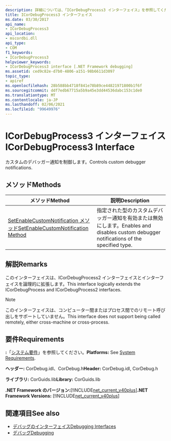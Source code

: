 ```yaml
---
description: 詳細については、「ICorDebugProcess3 インターフェイス」を参照してください。
title: ICorDebugProcess3 インターフェイス
ms.date: 03/30/2017
api_name:
- ICorDebugProcess3
api_location:
- mscordbi.dll
api_type:
- COM
f1_keywords:
- ICorDebugProcess3
helpviewer_keywords:
- ICorDebugProcess3 interface [.NET Framework debugging]
ms.assetid: ced9c82e-d7b0-4806-a151-98b6611d3097
topic_type:
- apiref
ms.openlocfilehash: 28b588bb4718f841e78b89ce44821971800b1f6f
ms.sourcegitcommit: ddf7edb67715a5b9a45e3dd44536dabc153c1de0
ms.translationtype: MT
ms.contentlocale: ja-JP
ms.lasthandoff: 02/06/2021
ms.locfileid: "99649976"
---
```

# <a name="icordebugprocess3-interface"></a><span data-ttu-id="dbb5c-103">ICorDebugProcess3 インターフェイス</span><span class="sxs-lookup"><span data-stu-id="dbb5c-103">ICorDebugProcess3 Interface</span></span>

<span data-ttu-id="dbb5c-104">カスタムのデバッガー通知を制御します。</span><span class="sxs-lookup"><span data-stu-id="dbb5c-104">Controls custom debugger notifications.</span></span>  
  
## <a name="methods"></a><span data-ttu-id="dbb5c-105">メソッド</span><span class="sxs-lookup"><span data-stu-id="dbb5c-105">Methods</span></span>  
  
|<span data-ttu-id="dbb5c-106">メソッド</span><span class="sxs-lookup"><span data-stu-id="dbb5c-106">Method</span></span>|<span data-ttu-id="dbb5c-107">説明</span><span class="sxs-lookup"><span data-stu-id="dbb5c-107">Description</span></span>|  
|------------|-----------------|  
|[<span data-ttu-id="dbb5c-108">SetEnableCustomNotification メソッド</span><span class="sxs-lookup"><span data-stu-id="dbb5c-108">SetEnableCustomNotification Method</span></span>](icordebugprocess3-setenablecustomnotification-method.md)|<span data-ttu-id="dbb5c-109">指定された型のカスタムデバッガー通知を有効または無効にします。</span><span class="sxs-lookup"><span data-stu-id="dbb5c-109">Enables and disables custom debugger notifications of the specified type.</span></span>|  
  
## <a name="remarks"></a><span data-ttu-id="dbb5c-110">解説</span><span class="sxs-lookup"><span data-stu-id="dbb5c-110">Remarks</span></span>  

 <span data-ttu-id="dbb5c-111">このインターフェイスは、ICorDebugProcess2 インターフェイスとインターフェイスを論理的に拡張します。</span><span class="sxs-lookup"><span data-stu-id="dbb5c-111">This interface logically extends the ICorDebugProcess and ICorDebugProcess2 interfaces.</span></span>  
  
> [!NOTE]
> <span data-ttu-id="dbb5c-112">このインターフェイスは、コンピューター間またはプロセス間でのリモート呼び出しをサポートしていません。</span><span class="sxs-lookup"><span data-stu-id="dbb5c-112">This interface does not support being called remotely, either cross-machine or cross-process.</span></span>  
  
## <a name="requirements"></a><span data-ttu-id="dbb5c-113">要件</span><span class="sxs-lookup"><span data-stu-id="dbb5c-113">Requirements</span></span>  

 <span data-ttu-id="dbb5c-114">**:**「[システム要件](../../get-started/system-requirements.md)」を参照してください。</span><span class="sxs-lookup"><span data-stu-id="dbb5c-114">**Platforms:** See [System Requirements](../../get-started/system-requirements.md).</span></span>  
  
 <span data-ttu-id="dbb5c-115">**ヘッダー:** CorDebug.idl、CorDebug.h</span><span class="sxs-lookup"><span data-stu-id="dbb5c-115">**Header:** CorDebug.idl, CorDebug.h</span></span>  
  
 <span data-ttu-id="dbb5c-116">**ライブラリ:** CorGuids.lib</span><span class="sxs-lookup"><span data-stu-id="dbb5c-116">**Library:** CorGuids.lib</span></span>  
  
 <span data-ttu-id="dbb5c-117">**.NET Framework のバージョン:**[!INCLUDE[net_current_v40plus](../../../../includes/net-current-v40plus-md.md)]</span><span class="sxs-lookup"><span data-stu-id="dbb5c-117">**.NET Framework Versions:** [!INCLUDE[net_current_v40plus](../../../../includes/net-current-v40plus-md.md)]</span></span>  
  
## <a name="see-also"></a><span data-ttu-id="dbb5c-118">関連項目</span><span class="sxs-lookup"><span data-stu-id="dbb5c-118">See also</span></span>

- [<span data-ttu-id="dbb5c-119">デバッグのインターフェイス</span><span class="sxs-lookup"><span data-stu-id="dbb5c-119">Debugging Interfaces</span></span>](debugging-interfaces.md)
- [<span data-ttu-id="dbb5c-120">デバッグ</span><span class="sxs-lookup"><span data-stu-id="dbb5c-120">Debugging</span></span>](index.md)
